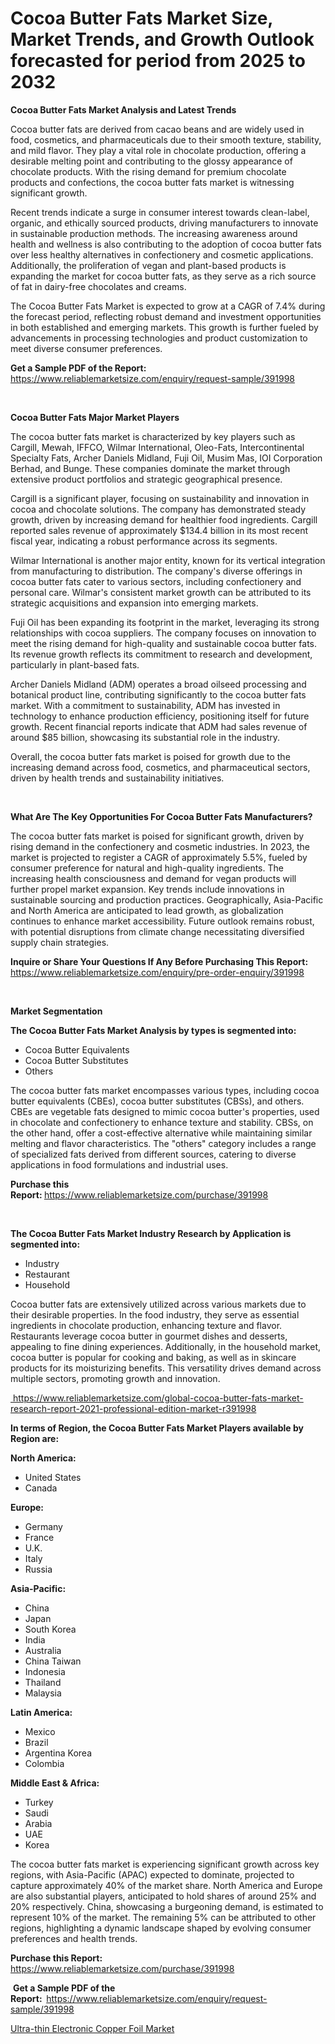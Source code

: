 <p><h1>Cocoa Butter Fats Market Size, Market Trends, and Growth Outlook forecasted for period from 2025 to 2032</h1></p><p><strong>Cocoa Butter Fats Market Analysis and Latest Trends</strong></p>
<p><p>Cocoa butter fats are derived from cacao beans and are widely used in food, cosmetics, and pharmaceuticals due to their smooth texture, stability, and mild flavor. They play a vital role in chocolate production, offering a desirable melting point and contributing to the glossy appearance of chocolate products. With the rising demand for premium chocolate products and confections, the cocoa butter fats market is witnessing significant growth.</p><p>Recent trends indicate a surge in consumer interest towards clean-label, organic, and ethically sourced products, driving manufacturers to innovate in sustainable production methods. The increasing awareness around health and wellness is also contributing to the adoption of cocoa butter fats over less healthy alternatives in confectionery and cosmetic applications. Additionally, the proliferation of vegan and plant-based products is expanding the market for cocoa butter fats, as they serve as a rich source of fat in dairy-free chocolates and creams.</p><p>The Cocoa Butter Fats Market is expected to grow at a CAGR of 7.4% during the forecast period, reflecting robust demand and investment opportunities in both established and emerging markets. This growth is further fueled by advancements in processing technologies and product customization to meet diverse consumer preferences.</p></p>
<p><strong>Get a Sample PDF of the Report:&nbsp;</strong> <a href="https://www.reliablemarketsize.com/enquiry/request-sample/391998?utm_campaign=1884&utm_medium=2&utm_source=Github&utm_content=ia&utm_term=16012025&utm_id=cocoa-butter-fats">https://www.reliablemarketsize.com/enquiry/request-sample/391998</a></p>
<p>&nbsp;</p>
<p><strong>Cocoa Butter Fats Major Market Players</strong></p>
<p><p>The cocoa butter fats market is characterized by key players such as Cargill, Mewah, IFFCO, Wilmar International, Oleo-Fats, Intercontinental Specialty Fats, Archer Daniels Midland, Fuji Oil, Musim Mas, IOI Corporation Berhad, and Bunge. These companies dominate the market through extensive product portfolios and strategic geographical presence.</p><p>Cargill is a significant player, focusing on sustainability and innovation in cocoa and chocolate solutions. The company has demonstrated steady growth, driven by increasing demand for healthier food ingredients. Cargill reported sales revenue of approximately $134.4 billion in its most recent fiscal year, indicating a robust performance across its segments.</p><p>Wilmar International is another major entity, known for its vertical integration from manufacturing to distribution. The company's diverse offerings in cocoa butter fats cater to various sectors, including confectionery and personal care. Wilmar's consistent market growth can be attributed to its strategic acquisitions and expansion into emerging markets.</p><p>Fuji Oil has been expanding its footprint in the market, leveraging its strong relationships with cocoa suppliers. The company focuses on innovation to meet the rising demand for high-quality and sustainable cocoa butter fats. Its revenue growth reflects its commitment to research and development, particularly in plant-based fats.</p><p>Archer Daniels Midland (ADM) operates a broad oilseed processing and botanical product line, contributing significantly to the cocoa butter fats market. With a commitment to sustainability, ADM has invested in technology to enhance production efficiency, positioning itself for future growth. Recent financial reports indicate that ADM had sales revenue of around $85 billion, showcasing its substantial role in the industry.</p><p>Overall, the cocoa butter fats market is poised for growth due to the increasing demand across food, cosmetics, and pharmaceutical sectors, driven by health trends and sustainability initiatives.</p></p>
<p>&nbsp;</p>
<p><strong>What Are The Key Opportunities For Cocoa Butter Fats Manufacturers?</strong></p>
<p><p>The cocoa butter fats market is poised for significant growth, driven by rising demand in the confectionery and cosmetic industries. In 2023, the market is projected to register a CAGR of approximately 5.5%, fueled by consumer preference for natural and high-quality ingredients. The increasing health consciousness and demand for vegan products will further propel market expansion. Key trends include innovations in sustainable sourcing and production practices. Geographically, Asia-Pacific and North America are anticipated to lead growth, as globalization continues to enhance market accessibility. Future outlook remains robust, with potential disruptions from climate change necessitating diversified supply chain strategies.</p></p>
<p><strong>Inquire or Share Your Questions If Any Before Purchasing This Report:</strong> <a href="https://www.reliablemarketsize.com/enquiry/pre-order-enquiry/391998?utm_campaign=1884&utm_medium=2&utm_source=Github&utm_content=ia&utm_term=16012025&utm_id=cocoa-butter-fats">https://www.reliablemarketsize.com/enquiry/pre-order-enquiry/391998</a></p>
<p>&nbsp;</p>
<p><strong>Market Segmentation</strong></p>
<p><strong>The Cocoa Butter Fats Market Analysis by types is segmented into:</strong></p>
<p><ul><li>Cocoa Butter Equivalents</li><li>Cocoa Butter Substitutes</li><li>Others</li></ul></p>
<p><p>The cocoa butter fats market encompasses various types, including cocoa butter equivalents (CBEs), cocoa butter substitutes (CBSs), and others. CBEs are vegetable fats designed to mimic cocoa butter's properties, used in chocolate and confectionery to enhance texture and stability. CBSs, on the other hand, offer a cost-effective alternative while maintaining similar melting and flavor characteristics. The "others" category includes a range of specialized fats derived from different sources, catering to diverse applications in food formulations and industrial uses.</p></p>
<p><strong>Purchase this Report:&nbsp;</strong><a href="https://www.reliablemarketsize.com/purchase/391998?utm_campaign=1884&utm_medium=2&utm_source=Github&utm_content=ia&utm_term=16012025&utm_id=cocoa-butter-fats">https://www.reliablemarketsize.com/purchase/391998</a></p>
<p>&nbsp;</p>
<p><strong>The Cocoa Butter Fats Market Industry Research by Application is segmented into:</strong></p>
<p><ul><li>Industry</li><li>Restaurant</li><li>Household</li></ul></p>
<p><p>Cocoa butter fats are extensively utilized across various markets due to their desirable properties. In the food industry, they serve as essential ingredients in chocolate production, enhancing texture and flavor. Restaurants leverage cocoa butter in gourmet dishes and desserts, appealing to fine dining experiences. Additionally, in the household market, cocoa butter is popular for cooking and baking, as well as in skincare products for its moisturizing benefits. This versatility drives demand across multiple sectors, promoting growth and innovation.</p></p>
<p><a href="https://www.reliablemarketsize.com/global-cocoa-butter-fats-market-research-report-2021-professional-edition-market-r391998?utm_campaign=1884&utm_medium=2&utm_source=Github&utm_content=ia&utm_term=16012025&utm_id=cocoa-butter-fats">&nbsp;https://www.reliablemarketsize.com/global-cocoa-butter-fats-market-research-report-2021-professional-edition-market-r391998</a></p>
<p><strong>In terms of Region, the Cocoa Butter Fats Market Players available by Region are:</strong></p>
<p>
    <p> <strong> North America: </strong>
        <ul>
            <li>United States</li>
            <li>Canada</li>
        </ul>
        </p> 
    <p> <strong> Europe: </strong>
        <ul>
            <li>Germany</li>
            <li>France</li>
            <li>U.K.</li>
            <li>Italy</li>
            <li>Russia</li>
        </ul>
        </p> 
    <p> <strong> Asia-Pacific: </strong>
        <ul>
            <li>China</li>
            <li>Japan</li>
            <li>South Korea</li>
            <li>India</li>
            <li>Australia</li>
            <li>China Taiwan</li>
            <li>Indonesia</li>
            <li>Thailand</li>
            <li>Malaysia</li>
        </ul>
        </p> 
    <p> <strong> Latin America: </strong>
        <ul>
            <li>Mexico</li>
            <li>Brazil</li>
            <li>Argentina Korea</li>
            <li>Colombia</li>
        </ul>
        </p> 
    <p> <strong> Middle East & Africa: </strong>
        <ul>
            <li>Turkey</li>
            <li>Saudi</li>
            <li>Arabia</li>
            <li>UAE</li>
            <li>Korea</li>
        </ul>
    </p>
    </p>
<p><p>The cocoa butter fats market is experiencing significant growth across key regions, with Asia-Pacific (APAC) expected to dominate, projected to capture approximately 40% of the market share. North America and Europe are also substantial players, anticipated to hold shares of around 25% and 20% respectively. China, showcasing a burgeoning demand, is estimated to represent 10% of the market. The remaining 5% can be attributed to other regions, highlighting a dynamic landscape shaped by evolving consumer preferences and health trends.</p></p>
<p><strong>Purchase this Report: </strong><a href="https://www.reliablemarketsize.com/purchase/391998?utm_campaign=1884&utm_medium=2&utm_source=Github&utm_content=ia&utm_term=16012025&utm_id=cocoa-butter-fats">https://www.reliablemarketsize.com/purchase/391998</a></p>
<p>&nbsp;<strong>Get a Sample PDF of the Report:&nbsp;&nbsp;</strong><a href="https://www.reliablemarketsize.com/enquiry/request-sample/391998?utm_campaign=1884&utm_medium=2&utm_source=Github&utm_content=ia&utm_term=16012025&utm_id=cocoa-butter-fats">https://www.reliablemarketsize.com/enquiry/request-sample/391998</a></p>
<p><strong></strong></p>
<p><p><a href="https://github.com/pizolina/Market-Research-Report-List-6/blob/main/ultra-thin-electronic-copper-foil-market.md?utm_campaign=1884&utm_medium=2&utm_source=Github&utm_content=ia&utm_term=16012025&utm_id=cocoa-butter-fats">Ultra-thin Electronic Copper Foil Market</a></p></p>